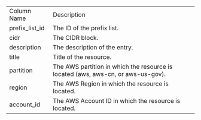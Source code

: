 <table>
	<tr><td>Column Name</td><td>Description</td></tr>
	<tr><td>prefix_list_id</td><td>The ID of the prefix list.</td></tr>
	<tr><td>cidr</td><td>The CIDR block.</td></tr>
	<tr><td>description</td><td>The description of the entry.</td></tr>
	<tr><td>title</td><td>Title of the resource.</td></tr>
	<tr><td>partition</td><td>The AWS partition in which the resource is located (aws, aws-cn, or aws-us-gov).</td></tr>
	<tr><td>region</td><td>The AWS Region in which the resource is located.</td></tr>
	<tr><td>account_id</td><td>The AWS Account ID in which the resource is located.</td></tr>
</table>